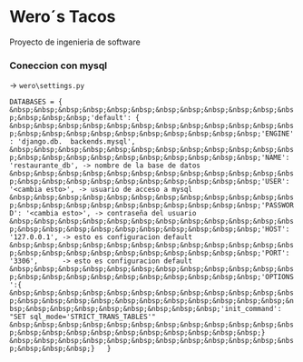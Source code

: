 # Wero´s Tacos
Proyecto de ingenieria de software
### Coneccion con mysql
 -> `wero\settings.py`  
 
 `DATABASES = {  
 &nbsp;&nbsp;&nbsp;&nbsp;&nbsp;&nbsp;&nbsp;&nbsp;&nbsp;&nbsp;&nbsp;&nbsp;&nbsp;&nbsp;&nbsp;'default': {  
 &nbsp;&nbsp;&nbsp;&nbsp;&nbsp;&nbsp;&nbsp;&nbsp;&nbsp;&nbsp;&nbsp;&nbsp;&nbsp;&nbsp;&nbsp;&nbsp;&nbsp;&nbsp;&nbsp;&nbsp;&nbsp;&nbsp;'ENGINE': 'django.db.  backends.mysql',  
 &nbsp;&nbsp;&nbsp;&nbsp;&nbsp;&nbsp;&nbsp;&nbsp;&nbsp;&nbsp;&nbsp;&nbsp;&nbsp;&nbsp;&nbsp;&nbsp;&nbsp;&nbsp;&nbsp;&nbsp;&nbsp;&nbsp;'NAME': 'restaurante_db', -> nombre de la base de datos  
 &nbsp;&nbsp;&nbsp;&nbsp;&nbsp;&nbsp;&nbsp;&nbsp;&nbsp;&nbsp;&nbsp;&nbsp;&nbsp;&nbsp;&nbsp;&nbsp;&nbsp;&nbsp;&nbsp;&nbsp;&nbsp;&nbsp;'USER': '<cambia esto>', -> usuario de acceso a mysql  
 &nbsp;&nbsp;&nbsp;&nbsp;&nbsp;&nbsp;&nbsp;&nbsp;&nbsp;&nbsp;&nbsp;&nbsp;&nbsp;&nbsp;&nbsp;&nbsp;&nbsp;&nbsp;&nbsp;&nbsp;&nbsp;&nbsp;'PASSWORD': '<cambia esto>', -> contraseña del usuario  
 &nbsp;&nbsp;&nbsp;&nbsp;&nbsp;&nbsp;&nbsp;&nbsp;&nbsp;&nbsp;&nbsp;&nbsp;&nbsp;&nbsp;&nbsp;&nbsp;&nbsp;&nbsp;&nbsp;&nbsp;&nbsp;&nbsp;'HOST': '127.0.0.1', -> esto es configuracion default  
 &nbsp;&nbsp;&nbsp;&nbsp;&nbsp;&nbsp;&nbsp;&nbsp;&nbsp;&nbsp;&nbsp;&nbsp;&nbsp;&nbsp;&nbsp;&nbsp;&nbsp;&nbsp;&nbsp;&nbsp;&nbsp;&nbsp;'PORT': '3306',      -> esto es configuracion default  
 &nbsp;&nbsp;&nbsp;&nbsp;&nbsp;&nbsp;&nbsp;&nbsp;&nbsp;&nbsp;&nbsp;&nbsp;&nbsp;&nbsp;&nbsp;&nbsp;&nbsp;&nbsp;&nbsp;&nbsp;&nbsp;&nbsp;'OPTIONS':{  
 &nbsp;&nbsp;&nbsp;&nbsp;&nbsp;&nbsp;&nbsp;&nbsp;&nbsp;&nbsp;&nbsp;&nbsp;&nbsp;&nbsp;&nbsp;&nbsp;&nbsp;&nbsp;&nbsp;&nbsp;&nbsp;&nbsp;&nbsp;&nbsp;&nbsp;&nbsp;&nbsp;&nbsp;&nbsp;&nbsp;&nbsp;&nbsp;'init_command': "SET sql_mode='STRICT_TRANS_TABLES'"  
 &nbsp;&nbsp;&nbsp;&nbsp;&nbsp;&nbsp;&nbsp;&nbsp;&nbsp;&nbsp;&nbsp;&nbsp;&nbsp;&nbsp;&nbsp;&nbsp;&nbsp;&nbsp;&nbsp;&nbsp;&nbsp;&nbsp;}  
&nbsp;&nbsp;&nbsp;&nbsp;&nbsp;&nbsp;&nbsp;&nbsp;&nbsp;&nbsp;&nbsp;&nbsp;&nbsp;&nbsp;&nbsp;}  
}`